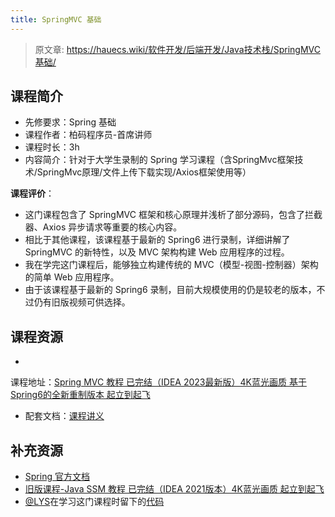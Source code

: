 ```yaml
---
title: SpringMVC 基础
---
```


> 原文章: <https://hauecs.wiki/软件开发/后端开发/Java技术栈/SpringMVC基础/>

## 课程简介

<!-- 此处按照视频信息填写即可 -->

- 先修要求：Spring 基础
- 课程作者：柏码程序员-首席讲师
- 课程时长：3h
- 内容简介：针对于大学生录制的 Spring 学习课程（含SpringMvc框架技术/SpringMvc原理/文件上传下载实现/Axios框架使用等）

**课程评价**：

<!-- 介绍学习该门课程主观感受，内容包括但不限于：
    （1）课程覆盖的知识点范围
    （2）与同类课程相比它的优势与特点
    （3）学习这门课程的体验与感受（必须要有）
    （4）自学这门课的注意点（踩过的坑、难度预警等等）
    （5）... ...
     注意使用无序列表分割过长的语句，且句尾加上“。”
-->

* 这门课程包含了 SpringMVC 框架和核心原理并浅析了部分源码，包含了拦截器、Axios 异步请求等重要的核心内容。
* 相比于其他课程，该课程基于最新的 Spring6 进行录制，详细讲解了 SpringMVC 的新特性，以及 MVC 架构构建 Web 应用程序的过程。
* 我在学完这门课程后，能够独立构建传统的 MVC（模型-视图-控制器）架构的简单 Web 应用程序。
* 由于该课程基于最新的 Spring6 录制，目前大规模使用的仍是较老的版本，不过仍有旧版视频可供选择。

## 课程资源

<!-- 此处请尽量保证课程地址和文档链接长久有效
    （1）视频地址：[标题与链接课程标题尽量照应]()
    （2）配套文档：[标题可以说明文档来源等信息]()
-->

-
课程地址：[Spring MVC 教程 已完结（IDEA 2023最新版）4K蓝光画质 基于Spring6的全新重制版本 起立到起飞](https://www.bilibili.com/video/BV1Lh4y1M7kx?p=15&vd_source=ce95ad6607d316dd76f87b90ab69fa3f)
- 配套文档：[课程讲义](https://itbaima.net/document/2/0/1)

## 补充资源

<!-- 请尽量补充相关学习资源，实在没有请尽量保证课程配套文档内容详实
    （1）官方文档
    （2）你在学习该课程时参考过的有用的资料
    （3）有用的博客或学习笔记
    （4）... ...
    注意使用无序列表列举
-->

* [Spring 官方文档](https://spring.io/)
* [旧版课程-Java SSM 教程 已完结（IDEA 2021版本）4K蓝光画质 起立到起飞](https://www.bilibili.com/video/BV1xL4y1H7Tq/?spm_id_from=333.999.0.0&vd_source=ce95ad6607d316dd76f87b90ab69fa3f)
* [@LYS](https://lys2021.com/)在学习这门课程时留下的[代码](https://github.com/Doge2077/learn-ssm)
